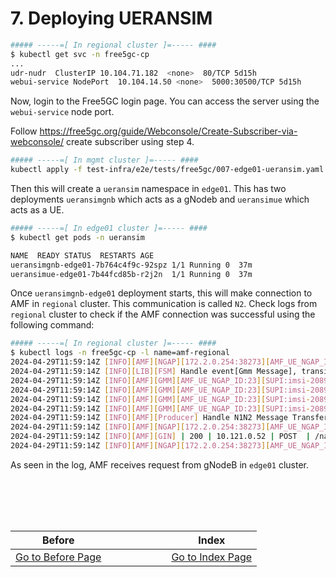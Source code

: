 # 7. Deploying UERANSIM
```bash
##### -----=[ In regional cluster ]=----- ####
$ kubectl get svc -n free5gc-cp
...
udr-nudr  ClusterIP 10.104.71.182  <none>  80/TCP 5d15h
webui-service NodePort  10.104.14.50 <none>  5000:30500/TCP 5d15h
```
Now, login to the Free5GC login page. You can access the server using the `webui-service` node port. 

Follow https://free5gc.org/guide/Webconsole/Create-Subscriber-via-webconsole/ create subscriber using step 4.

```bash
##### -----=[ In mgmt cluster ]=----- ####
kubectl apply -f test-infra/e2e/tests/free5gc/007-edge01-ueransim.yaml
```

Then this will create a `ueransim` namespace in `edge01`. This has two deployments `ueransimgnb` which acts as a gNodeb and `ueransimue` which acts as a UE.
```bash
##### -----=[ In edge01 cluster ]=----- ####
$ kubectl get pods -n ueransim

NAME  READY STATUS  RESTARTS AGE
ueransimgnb-edge01-7b764c4f9c-92spz 1/1 Running 0  37m
ueransimue-edge01-7b44fcd85b-r2j2n  1/1 Running 0  37m
```
Once `ueransimgnb-edge01` deployment starts, this will make connection to AMF in `regional` cluster. This communication is called `N2`. Check logs from `regional` cluster to check if the AMF connection was successful using the following command:

```bash
##### -----=[ In regional cluster ]=----- ####
$ kubectl logs -n free5gc-cp -l name=amf-regional
2024-04-29T11:59:14Z [INFO][AMF][NGAP][172.2.0.254:38273][AMF_UE_NGAP_ID:23] Uplink NAS Transport (RAN UE NGAP ID: 1)
2024-04-29T11:59:14Z [INFO][LIB][FSM] Handle event[Gmm Message], transition from [Registered] to [Registered]
2024-04-29T11:59:14Z [INFO][AMF][GMM][AMF_UE_NGAP_ID:23][SUPI:imsi-208930000000003] Handle UL NAS Transport
2024-04-29T11:59:14Z [INFO][AMF][GMM][AMF_UE_NGAP_ID:23][SUPI:imsi-208930000000003] Transport 5GSM Message to SMF
2024-04-29T11:59:14Z [INFO][AMF][GMM][AMF_UE_NGAP_ID:23][SUPI:imsi-208930000000003] Select SMF [snssai: {Sst:1 Sd:010203}, dnn: internet]
2024-04-29T11:59:14Z [INFO][AMF][GMM][AMF_UE_NGAP_ID:23][SUPI:imsi-208930000000003] create smContext[pduSessionID: 1] Success
2024-04-29T11:59:14Z [INFO][AMF][Producer] Handle N1N2 Message Transfer Request
2024-04-29T11:59:14Z [INFO][AMF][NGAP][172.2.0.254:38273][AMF_UE_NGAP_ID:23] Send PDU Session Resource Setup Request
2024-04-29T11:59:14Z [INFO][AMF][GIN] | 200 | 10.121.0.52 | POST  | /namf-comm/v1/ue-contexts/imsi-208930000000003/n1-n2-messages |
2024-04-29T11:59:14Z [INFO][AMF][NGAP][172.2.0.254:38273][AMF_UE_NGAP_ID:23] Handle PDU Session Resource Setup Response
```
As seen in the log, AMF receives request from gNodeB in `edge01` cluster.


<br></br>
---
|Before|  |  |  |  |  |  |Index|
|--|--|--|--|--|--|--|--|
|[ Go to Before Page](6.deploying_upf_amf_smf.md) |  |  |  |  |  |  | [ Go to Index Page ](README.md)|